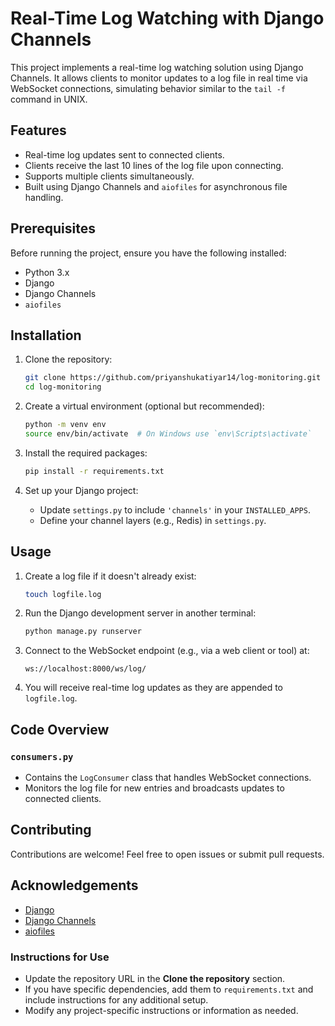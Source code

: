 # Real-Time Log Watching with Django Channels

This project implements a real-time log watching solution using Django Channels. It allows clients to monitor updates to a log file in real time via WebSocket connections, simulating behavior similar to the `tail -f` command in UNIX.

## Features

- Real-time log updates sent to connected clients.
- Clients receive the last 10 lines of the log file upon connecting.
- Supports multiple clients simultaneously.
- Built using Django Channels and `aiofiles` for asynchronous file handling.

## Prerequisites

Before running the project, ensure you have the following installed:

- Python 3.x
- Django
- Django Channels
- `aiofiles`

## Installation

1. Clone the repository:

   ```bash
   git clone https://github.com/priyanshukatiyar14/log-monitoring.git
   cd log-monitoring
   ```

2. Create a virtual environment (optional but recommended):

   ```bash
   python -m venv env
   source env/bin/activate  # On Windows use `env\Scripts\activate`
   ```

3. Install the required packages:

   ```bash
   pip install -r requirements.txt
   ```

4. Set up your Django project:

   - Update `settings.py` to include `'channels'` in your `INSTALLED_APPS`.
   - Define your channel layers (e.g., Redis) in `settings.py`.

## Usage

1. Create a log file if it doesn't already exist:

   ```bash
   touch logfile.log
   ```

2. Run the Django development server in another terminal:

   ```bash
   python manage.py runserver
   ```

3. Connect to the WebSocket endpoint (e.g., via a web client or tool) at:

   ```
   ws://localhost:8000/ws/log/
   ```

4. You will receive real-time log updates as they are appended to `logfile.log`.

## Code Overview

### `consumers.py`

- Contains the `LogConsumer` class that handles WebSocket connections.
- Monitors the log file for new entries and broadcasts updates to connected clients.

## Contributing

Contributions are welcome! Feel free to open issues or submit pull requests.

## Acknowledgements

- [Django](https://www.djangoproject.com/)
- [Django Channels](https://channels.readthedocs.io/en/stable/)
- [aiofiles](https://github.com/Tinche/aiofiles)

### Instructions for Use

- Update the repository URL in the **Clone the repository** section.
- If you have specific dependencies, add them to `requirements.txt` and include instructions for any additional setup.
- Modify any project-specific instructions or information as needed.
